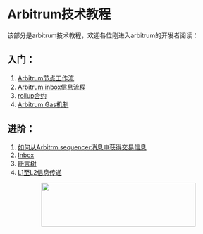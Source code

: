# Arbitrum技术教程
该部分是arbitrum技术教程，欢迎各位刚进入arbitrum的开发者阅读：

## 入门：
1. [Arbitrum节点工作流](./ArbitrumNodeMap.md)
2. [Arbitrum inbox信息流程](./inboxMessage.md)
3. [rollup合约](./RollupsContract.md)
4. [Arbitrum Gas机制](./ArbitrumGas.md)
## 进阶：
1. [如何从Arbitrm sequencer消息中获得交易信息](./sequencerMessage.md)
2. [Inbox](./Inbox.md)
3. [断言树](./AssertioTree.md)
4. [L1至L2信息传递](./l1ToL2Msg.md)

<p align="center">
  <img width="350" height="100" src= "https://arbitrum.io/wp-content/uploads/2021/01/cropped-Arbitrum_Horizontal-Logo-Full-color-White-background-scaled-1.jpg" />
</p>